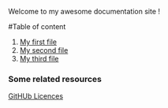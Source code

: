 Welcome to my awesome documentation site !

#Table of content

1. [My first file](file1.md)
2. [My second file](file2.md)
3. [My third file](file3.md)

### Some related resources

[GitHUb Licences](https://help.github.com/articles/licensing-a-repository/)
